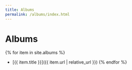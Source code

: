 ```yaml
---
title: Albums
permalink: /albums/index.html
---
```


# Albums

{% for item in site.albums %}
  - [{{ item.title }}]({{ item.url | relative_url }})
{% endfor %}

